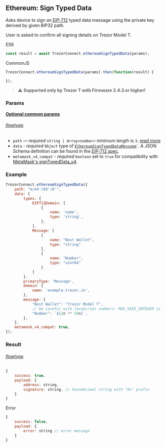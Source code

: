 ## Ethereum: Sign Typed Data

Asks device to sign an [EIP-712](https://eips.ethereum.org/EIPS/eip-712) typed data message using the private key derived by given BIP32 path.

User is asked to confirm all signing details on Trezor Model T.

ES6

```javascript
const result = await TrezorConnect.ethereumSignTypedData(params);
```

CommonJS

```javascript
TrezorConnect.ethereumSignTypedData(params).then(function(result) {

});
```

> :warning: **Supported only by Trezor T with Firmware 2.4.3 or higher!** 

### Params

[****Optional common params****](commonParams.md)

###### [flowtype](../../src/js/types/networks/ethereum.js#L102-105)

* `path` — *required* `string | Array<number>` minimum length is `3`. [read more](path.md)
* `data` - *required* `Object` type of [`EthereumSignTypedDataMessage`](../../src/js/types/networks/ethereum.js#L90)`. A JSON Schema definition can be found in the [EIP-712 spec]([EIP-712](https://eips.ethereum.org/EIPS/eip-712)).
* `metamask_v4_compat` - *required* `boolean` set to `true` for compatibility with [MetaMask's signTypedData_v4](https://docs.metamask.io/guide/signing-data.html#sign-typed-data-v4).

### Example

```javascript
TrezorConnect.ethereumSignTypedData({
    path: "m/44'/60'/0'",
    data: {
        types: {
            EIP712Domain: [
                {
                    name: 'name',
                    type: 'string',
                },
            ],
            Message: [
                {
                    name: "Best Wallet",
                    type: "string"
                },
                {
                    name: "Number",
                    type: "uint64"
                }
            ]
        },
        primaryType: 'Message',
        domain: {
            name: 'example.trezor.io',
        },
        message: {
            "Best Wallet": "Trezor Model T",
            // be careful with JavaScript numbers: MAX_SAFE_INTEGER is quite low
            "Number": `${2n ** 55n}`,
        },
    },
    metamask_v4_compat: true,
});
```

### Result

###### [flowtype](../../src/js/types/api.js#L257)

```javascript
{
    success: true,
    payload: {
        address: string,
        signature: string, // hexadecimal string with "0x" prefix
    }
}
```

Error

```javascript
{
    success: false,
    payload: {
        error: string // error message
    }
}
```
